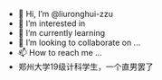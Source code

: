- 👋 Hi, I’m @liuronghui-zzu
- 👀 I’m interested in 
- 🌱 I’m currently learning 
- 💞️ I’m looking to collaborate on ...
- 📫 How to reach me ...
- 郑州大学19级计科学生，一个直男罢了

<!---
liuronghui-zzu/liuronghui-zzu is a ✨ special ✨ repository because its `README.md` (this file) appears on your GitHub profile.
You can click the Preview link to take a look at your changes.
一个直男，没什么可介绍的
--->
